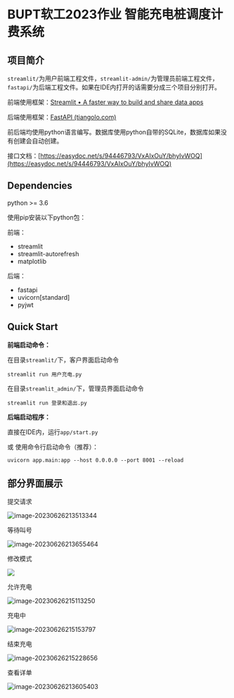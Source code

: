 # BUPT软工2023作业 智能充电桩调度计费系统



## 项目简介

`streamlit/`为用户前端工程文件，`streamlit-admin/`为管理员前端工程文件，`fastapi/`为后端工程文件。如果在IDE内打开的话需要分成三个项目分别打开。

前端使用框架：[Streamlit • A faster way to build and share data apps](https://streamlit.io/)

后端使用框架：[FastAPI (tiangolo.com)](https://fastapi.tiangolo.com/zh/)

前后端均使用python语言编写。数据库使用python自带的SQLite，数据库如果没有创建会自动创建。

接口文档：[https://easydoc.net/s/94446793/VxAIxOuY/bhyIvWOQ](https://easydoc.net/s/94446793/VxAIxOuY/bhyIvWOQ)


## Dependencies

python >= 3.6

使用pip安装以下python包：

前端：

- streamlit
- streamlit-autorefresh
- matplotlib

后端：

- fastapi
- uvicorn[standard]
- pyjwt



## Quick Start

**前端启动命令：**

在目录`streamlit/`下，客户界面启动命令

```
streamlit run 用户充电.py
```

在目录`streamlit_admin/`下，管理员界面启动命令

```
streamlit run 登录和退出.py
```

**后端启动程序：**

直接在IDE内，运行`app/start.py`

或 使用命令行启动命令（推荐）：

```
uvicorn app.main:app --host 0.0.0.0 --port 8001 --reload 
```


## 部分界面展示

提交请求

![image-20230626213513344](https://sinkers-pic.oss-cn-beijing.aliyuncs.com/img/image-20230626213513344.png)

等待叫号

![image-20230626213655464](https://sinkers-pic.oss-cn-beijing.aliyuncs.com/img/image-20230626213655464.png)

修改模式

![](https://sinkers-pic.oss-cn-beijing.aliyuncs.com/img/image-20230626213759537.png)

允许充电

![image-20230626215113250](https://sinkers-pic.oss-cn-beijing.aliyuncs.com/img/image-20230626215113250.png)

充电中

![image-20230626215153797](https://sinkers-pic.oss-cn-beijing.aliyuncs.com/img/image-20230626215153797.png)

结束充电

![image-20230626215228656](https://sinkers-pic.oss-cn-beijing.aliyuncs.com/img/image-20230626215228656.png)

查看详单

![image-20230626213605403](https://sinkers-pic.oss-cn-beijing.aliyuncs.com/img/image-20230626213605403.png)

